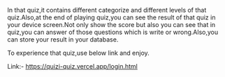 In that quiz,it contains different categorize and different levels of that quiz.Also,at the end of playing quiz,you can see the result of that quiz in your device screen.Not only show the score but also you can see that in quiz,you can answer of those questions which is write or wrong.Also,you can store your result in your database.

To experience that quiz,use below link and enjoy.

Link:- https://quizi-quiz.vercel.app/login.html
